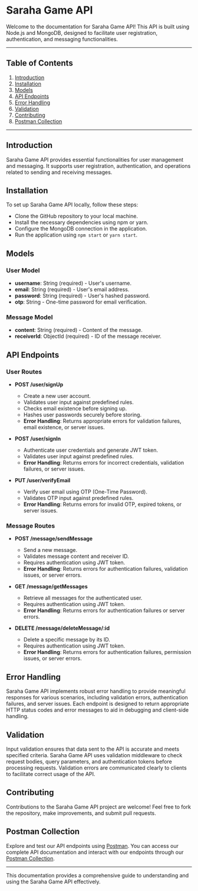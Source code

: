 # Saraha Game API

Welcome to the documentation for Saraha Game API! This API is built using Node.js and MongoDB, designed to facilitate user registration, authentication, and messaging functionalities.

---

## Table of Contents

1. [Introduction](#introduction)
2. [Installation](#installation)
3. [Models](#models)
4. [API Endpoints](#api-endpoints)
5. [Error Handling](#error-handling)
6. [Validation](#validation)
7. [Contributing](#contributing)
8. [Postman Collection](#postman-collection)

---

## Introduction

Saraha Game API provides essential functionalities for user management and messaging. It supports user registration, authentication, and operations related to sending and receiving messages.

## Installation

To set up Saraha Game API locally, follow these steps:

- Clone the GitHub repository to your local machine.
- Install the necessary dependencies using npm or yarn.
- Configure the MongoDB connection in the application.
- Run the application using `npm start` or `yarn start`.

## Models

### User Model

- **username**: String (required) - User's username.
- **email**: String (required) - User's email address.
- **password**: String (required) - User's hashed password.
- **otp**: String - One-time password for email verification.

### Message Model

- **content**: String (required) - Content of the message.
- **receiverId**: ObjectId (required) - ID of the message receiver.

## API Endpoints

### User Routes

- **POST /user/signUp**
  - Create a new user account.
  - Validates user input against predefined rules.
  - Checks email existence before signing up.
  - Hashes user passwords securely before storing.
  - **Error Handling**: Returns appropriate errors for validation failures, email existence, or server issues.

- **POST /user/signIn**
  - Authenticate user credentials and generate JWT token.
  - Validates user input against predefined rules.
  - **Error Handling**: Returns errors for incorrect credentials, validation failures, or server issues.

- **PUT /user/verifyEmail**
  - Verify user email using OTP (One-Time Password).
  - Validates OTP input against predefined rules.
  - **Error Handling**: Returns errors for invalid OTP, expired tokens, or server issues.

### Message Routes

- **POST /message/sendMessage**
  - Send a new message.
  - Validates message content and receiver ID.
  - Requires authentication using JWT token.
  - **Error Handling**: Returns errors for authentication failures, validation issues, or server errors.

- **GET /message/getMessages**
  - Retrieve all messages for the authenticated user.
  - Requires authentication using JWT token.
  - **Error Handling**: Returns errors for authentication failures or server errors.

- **DELETE /message/deleteMessage/:id**
  - Delete a specific message by its ID.
  - Requires authentication using JWT token.
  - **Error Handling**: Returns errors for authentication failures, permission issues, or server errors.

## Error Handling

Saraha Game API implements robust error handling to provide meaningful responses for various scenarios, including validation errors, authentication failures, and server issues. Each endpoint is designed to return appropriate HTTP status codes and error messages to aid in debugging and client-side handling.

## Validation

Input validation ensures that data sent to the API is accurate and meets specified criteria. Saraha Game API uses validation middleware to check request bodies, query parameters, and authentication tokens before processing requests. Validation errors are communicated clearly to clients to facilitate correct usage of the API.

## Contributing

Contributions to the Saraha Game API project are welcome! Feel free to fork the repository, make improvements, and submit pull requests.

## Postman Collection

Explore and test our API endpoints using [Postman](https://documenter.getpostman.com/view/34440263/2sA3XWcyUq#4bee873d-38d1-4858-8f9e-de49638fe7b9). You can access our complete API documentation and interact with our endpoints through our [Postman Collection](https://documenter.getpostman.com/view/34440263/2sA3XWcyUq#4bee873d-38d1-4858-8f9e-de49638fe7b9).

---

This documentation provides a comprehensive guide to understanding and using the Saraha Game API effectively.
